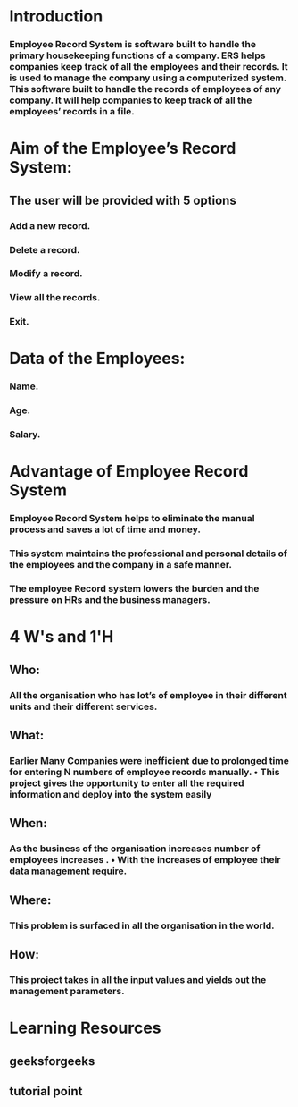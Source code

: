 # Introduction
### Employee Record System is software built to handle the primary housekeeping functions of a company. ERS helps companies keep track of all the employees and their records. It is used to manage the company using a computerized system. This software built to handle the records of employees of any company. It will help companies to keep track of all the employees’ records in a file.
# Aim of the Employee’s Record System:
## The user will be provided with 5 options
### Add a new record.
### Delete a record.
### Modify a record.
### View all the records.
###  Exit.
#  Data of the Employees:
### Name.
### Age.
### Salary.
# Advantage of Employee Record System 
### Employee Record System helps to eliminate the manual process and saves a lot of time and money. 
### This system maintains the professional and personal details of the employees and the company in a safe manner. 
### The employee Record system lowers the burden and the pressure on HRs and the business managers.
# 4 W's and 1'H
## Who:
### All the organisation who has lot’s of employee in their different units and their different services.
## What:
### Earlier Many Companies were inefficient due to prolonged time for entering N numbers of employee records manually. • This project gives the opportunity to enter all the required information and deploy into the system easily
## When:
### As the business of the organisation increases number of employees increases . • With the increases of employee their data management require.
## Where:
### This problem is surfaced in all the organisation in the world.
##  How:
### This project takes in all the input values and yields out the management parameters.
# Learning Resources
## geeksforgeeks
## tutorial point

